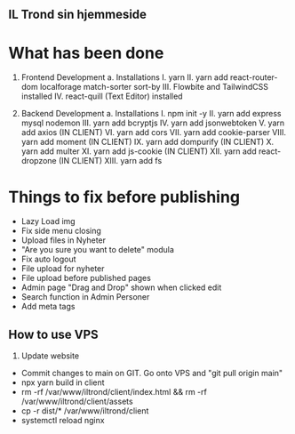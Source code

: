 ## IL Trond sin hjemmeside

# What has been done
1. Frontend Development
    a. Installations
        I. yarn
        II. yarn add react-router-dom localforage match-sorter sort-by
        III. Flowbite and TailwindCSS installed
        IV. react-quill (Text Editor) installed

2. Backend Development
    a. Installations
        I. npm init -y
        II. yarn add express mysql nodemon
        III. yarn add bcryptjs
        IV. yarn add jsonwebtoken
        V. yarn add axios (IN CLIENT)
        VI. yarn add cors
        VII. yarn add cookie-parser
        VIII. yarn add moment (IN CLIENT)
        IX. yarn add dompurify (IN CLIENT)
        X. yarn add multer
        XI. yarn add js-cookie (IN CLIENT)
        XII. yarn add react-dropzone (IN CLIENT)
        XIII. yarn add fs

# Things to fix before publishing
- Lazy Load img
- Fix side menu closing
- Upload files in Nyheter
- "Are you sure you want to delete" modula
- Fix auto logout
- File upload for nyheter
- File upload before published pages
- Admin page "Drag and Drop" shown when clicked edit
- Search function in Admin Personer
- Add meta tags


## How to use VPS
1. Update website
- Commit changes to main on GIT. Go onto VPS and "git pull origin main"
- npx yarn build in client
- rm -rf /var/www/iltrond/client/index.html && rm -rf /var/www/iltrond/client/assets
- cp -r dist/* /var/www/iltrond/client
- systemctl reload nginx